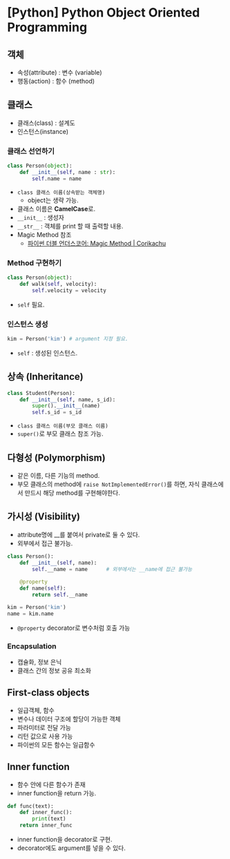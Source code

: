 # [Python] Python Object Oriented Programming



## 객체

* 속성(attribute) : 변수 (variable)
* 행동(action) : 함수 (method)



## 클래스 

* 클래스(class) : 설계도
* 인스턴스(instance)



### 클래스 선언하기

```python
class Person(object):
    def __init__(self, name : str):
        self.name = name
```

* `class 클래스 이름(상속받는 객체명)`
  * object는 생략 가능.
* 클래스 이름은 **CamelCase**로.
* `__init__` : 생성자
* `__str__` : 객체를 print 할 때 출력할 내용.
* Magic Method 참조
  * [파이썬 더블 언더스코어: Magic Method | Corikachu](https://corikachu.github.io/articles/python/python-magic-method)

### Method 구현하기

```python
class Person(object):
    def walk(self, velocity):
        self.velocity = velocity
```

* `self` 필요.

### 인스턴스 생성

```python
kim = Person('kim')	# argument 지정 필요.
```

* `self` : 생성된 인스턴스. 



## 상속 (Inheritance)

```python
class Student(Person):
    def __init__(self, name, s_id):
        super().__init__(name)
        self.s_id = s_id
```

* `class 클래스 이름(부모 클래스 이름)`
* `super()`로 부모 클래스 참조 가능.



## 다형성 (Polymorphism)

* 같은 이름, 다른 기능의 method.
* 부모 클래스의 method에 `raise NotImplementedError()`를 하면, 자식 클래스에서 만드시 해당 method를 구현해야한다.



## 가시성 (Visibility)

* attribute명에 __를 붙여서 private로 둘 수 있다.
* 외부에서 접근 불가능.

```python
class Person():
	def __init__(self, name):
        self.__name = name		# 외부에서는 __name에 접근 불가능
        
    @property
    def name(self):
        return self.__name
```

```python
kim = Person('kim')
name = kim.name
```

* `@property` decorator로 변수처럼 호출 가능



### Encapsulation

* 캡슐화, 정보 은닉
* 클래스 간의 정보 공유 최소화



## First-class objects

* 일급객체, 함수
* 변수나 데이터 구조에 할당이 가능한 객체
* 파라미터로 전달 가능
* 리턴 값으로 사용 가능
* 파이썬의 모든 함수는 일급함수



## Inner function

* 함수 안에 다른 함수가 존재
* inner function을 return 가능.

```python
def func(text):
    def inner_func():
        print(text)
    return inner_func
```

* inner function을 decorator로 구현.
* decorator에도 argument를 넣을 수 있다.